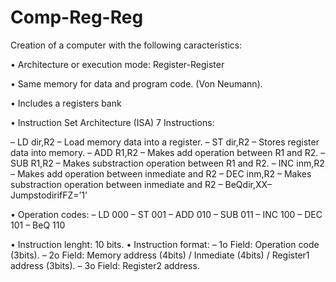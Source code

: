 # Comp-Reg-Reg

Creation of a computer with the following caracteristics:

• Architecture or execution mode: Register-Register

• Same memory for data and program code. (Von Neumann). 

• Includes a registers bank

• Instruction Set Architecture (ISA) 7 Instructions:

– LD dir,R2 – Load memory data into a register.
– ST dir,R2 – Stores register data into memory.
– ADD R1,R2 – Makes add operation between R1 and R2.
– SUB R1,R2 – Makes substraction operation between R1 and R2.
– INC inm,R2 – Makes add operation between inmediate and R2
– DEC inm,R2 – Makes substraction operation between inmediate and R2 – BeQdir,XX–JumpstodirifFZ=’1’

• Operation codes:
– LD 000
– ST 001
– ADD 010 – SUB 011 – INC 100 – DEC 101 – BeQ 110

• Instruction lenght: 10 bits. • Instruction format:
– 1o Field: Operation code (3bits).
– 2o Field: Memory address (4bits) / Inmediate (4bits) / Register1 address (3bits). – 3o Field: Register2 address.
